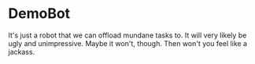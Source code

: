 # DemoBot

It's just a robot that we can offload mundane tasks to. It will very likely be ugly and unimpressive. Maybe it won't, though. Then won't you feel like a jackass.
